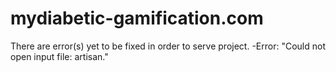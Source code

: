 # mydiabetic-gamification.com
There are error(s) yet to be fixed in order to serve project. 
-Error: "Could not open input file: artisan."
